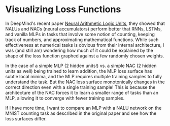 # Visualizing Loss Functions

In DeepMind's recent paper [Neural Arithmetic Logic Units](https://arxiv.org/abs/1808.00508),
they showed that NALUs and NACs (neural accumulators) perform better that RNNs,
LSTMs, and vanilla MLPs in tasks that involve some notion of counting, keeping
track of numbers, and approximating mathematical functions. While such
effectiveness at numerical tasks is obvious from their internal architecture,
I was (and still am) wondering how much of it could be explained by the shape
of the loss function graphed against a few randomly chosen weights.

In the case of a simple MLP (2 hidden units!) vs. a simple NAC (2 hidden
units as well) being trained to learn addition, the MLP loss surface has
subtle local minima, and the MLP requires multiple training samples to
fully understand the task. But the NAC loss surface monotonically
changes in the correct direction even with a single training sample! This is
because the architecture of the NAC forces it to learn a smaller range of tasks
than an MLP, allowing it to converge with fewer training samples.

If I have more time, I want to compare an MLP with a NALU network on the MNIST
counting task as described in the original paper and see how the loss surfaces
differ.